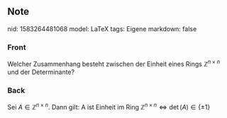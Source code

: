 ## Note
nid: 1583264481068
model: LaTeX
tags: Eigene
markdown: false

### Front
Welcher Zusammenhang besteht zwischen der Einheit eines Rings $\mathbb{Z}^{n \times n}$ und der Determinante?

### Back
Sei $A \in \mathbb{Z}^{n \times n} .$ Dann gilt:
A ist Einheit im Ring $\mathbb{Z}^{n \times n} \Longleftrightarrow \operatorname{det}(A) \in\{\pm 1\}$
